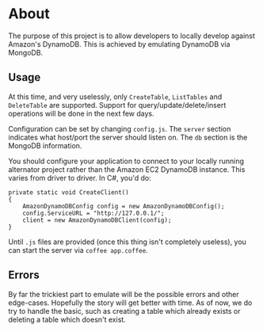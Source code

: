 # About
The purpose of this project is to allow developers to locally develop against Amazon's DynamoDB. This is achieved by emulating DynamoDB via MongoDB.

## Usage
At this time, and very uselessly, only `CreateTable`, `ListTables` and `DeleteTable` are supported. Support for query/update/delete/insert operations will be done in the next few days.

Configuration can be set by changing `config.js`. The `server` section indicates what host/port the server should listen on. The `db` section is the MongoDB information.

You should configure your application to connect to your locally running alternator project rather than the Amazon EC2 DynamoDB instance. This varies from driver to driver. In C#, you'd do:

	private static void CreateClient()
	{
  		AmazonDynamoDBConfig config = new AmazonDynamoDBConfig();
  		config.ServiceURL = "http://127.0.0.1/";
  		client = new AmazonDynamoDBClient(config);
	}     

Until `.js` files are provided (once this thing isn't completely useless), you can start the server via `coffee app.coffee`.

## Errors
By far the trickiest part to emulate will be the possible errors and other edge-cases. Hopefully the story will get better with time. As of now, we do try to handle the basic, such as creating a table which already exists or deleting a table which doesn't exist.